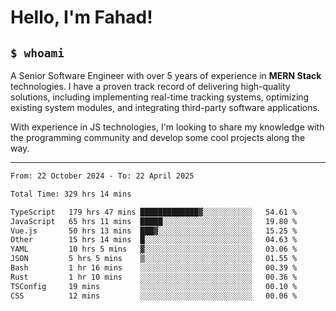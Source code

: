 <h1>Hello, I'm Fahad!</h1>

<h2><code>$ whoami</code></h2>

A Senior Software Engineer with over 5 years of experience in **MERN Stack** technologies. I have a proven track record of delivering high-quality solutions, including implementing real-time tracking systems, optimizing existing system modules, and integrating third-party software applications.

With experience in JS technologies, I'm looking to share my knowledge with the programming community and develop some cool projects along the way.

---

<!--START_SECTION:waka-->

```txt
From: 22 October 2024 - To: 22 April 2025

Total Time: 329 hrs 14 mins

TypeScript   179 hrs 47 mins █████████████▓░░░░░░░░░░░   54.61 %
JavaScript   65 hrs 11 mins  █████░░░░░░░░░░░░░░░░░░░░   19.80 %
Vue.js       50 hrs 13 mins  ███▓░░░░░░░░░░░░░░░░░░░░░   15.25 %
Other        15 hrs 14 mins  █░░░░░░░░░░░░░░░░░░░░░░░░   04.63 %
YAML         10 hrs 5 mins   ▓░░░░░░░░░░░░░░░░░░░░░░░░   03.06 %
JSON         5 hrs 5 mins    ▒░░░░░░░░░░░░░░░░░░░░░░░░   01.55 %
Bash         1 hr 16 mins    ░░░░░░░░░░░░░░░░░░░░░░░░░   00.39 %
Rust         1 hr 10 mins    ░░░░░░░░░░░░░░░░░░░░░░░░░   00.36 %
TSConfig     19 mins         ░░░░░░░░░░░░░░░░░░░░░░░░░   00.10 %
CSS          12 mins         ░░░░░░░░░░░░░░░░░░░░░░░░░   00.06 %
```

<!--END_SECTION:waka-->

<!--
**heyFahad/heyFahad** is a ✨ _special_ ✨ repository because its `README.md` (this file) appears on your GitHub profile.

Here are some ideas to get you started:

- 🔭 I’m currently working on ...
- 🌱 I’m currently learning ...
- 👯 I’m looking to collaborate on ...
- 🤔 I’m looking for help with ...
- 💬 Ask me about ...
- 📫 How to reach me: ...
- 😄 Pronouns: ...
- ⚡ Fun fact: ...
-->
